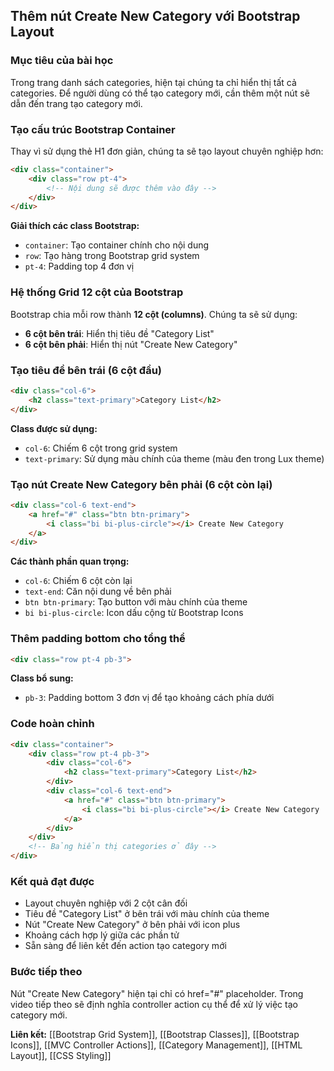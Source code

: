 ## Thêm nút Create New Category với Bootstrap Layout

### Mục tiêu của bài học

Trong trang danh sách categories, hiện tại chúng ta chỉ hiển thị tất cả categories. Để người dùng có thể tạo category mới, cần thêm một nút sẽ dẫn đến trang tạo category mới.

### Tạo cấu trúc Bootstrap Container

Thay vì sử dụng thẻ H1 đơn giản, chúng ta sẽ tạo layout chuyên nghiệp hơn:

```html
<div class="container">
    <div class="row pt-4">
        <!-- Nội dung sẽ được thêm vào đây -->
    </div>
</div>
```

**Giải thích các class Bootstrap:**

- `container`: Tạo container chính cho nội dung
- `row`: Tạo hàng trong Bootstrap grid system
- `pt-4`: Padding top 4 đơn vị


### Hệ thống Grid 12 cột của Bootstrap

Bootstrap chia mỗi row thành **12 cột (columns)**. Chúng ta sẽ sử dụng:

- **6 cột bên trái**: Hiển thị tiêu đề "Category List"
- **6 cột bên phải**: Hiển thị nút "Create New Category"


### Tạo tiêu đề bên trái (6 cột đầu)

```html
<div class="col-6">
    <h2 class="text-primary">Category List</h2>
</div>
```

**Class được sử dụng:**

- `col-6`: Chiếm 6 cột trong grid system
- `text-primary`: Sử dụng màu chính của theme (màu đen trong Lux theme)


### Tạo nút Create New Category bên phải (6 cột còn lại)

```html
<div class="col-6 text-end">
    <a href="#" class="btn btn-primary">
        <i class="bi bi-plus-circle"></i> Create New Category
    </a>
</div>
```

**Các thành phần quan trọng:**

- `col-6`: Chiếm 6 cột còn lại
- `text-end`: Căn nội dung về bên phải
- `btn btn-primary`: Tạo button với màu chính của theme
- `bi bi-plus-circle`: Icon dấu cộng từ Bootstrap Icons


### Thêm padding bottom cho tổng thể

```html
<div class="row pt-4 pb-3">
```

**Class bổ sung:**

- `pb-3`: Padding bottom 3 đơn vị để tạo khoảng cách phía dưới


### Code hoàn chỉnh

```html
<div class="container">
    <div class="row pt-4 pb-3">
        <div class="col-6">
            <h2 class="text-primary">Category List</h2>
        </div>
        <div class="col-6 text-end">
            <a href="#" class="btn btn-primary">
                <i class="bi bi-plus-circle"></i> Create New Category
            </a>
        </div>
    </div>
    <!-- Bảng hiển thị categories ở đây -->
</div>
```


### Kết quả đạt được

- Layout chuyên nghiệp với 2 cột cân đối
- Tiêu đề "Category List" ở bên trái với màu chính của theme
- Nút "Create New Category" ở bên phải với icon plus
- Khoảng cách hợp lý giữa các phần tử
- Sẵn sàng để liên kết đến action tạo category mới


### Bước tiếp theo

Nút "Create New Category" hiện tại chỉ có href="\#" placeholder. Trong video tiếp theo sẽ định nghĩa controller action cụ thể để xử lý việc tạo category mới.

**Liên kết:** [[Bootstrap Grid System]], [[Bootstrap Classes]], [[Bootstrap Icons]], [[MVC Controller Actions]], [[Category Management]], [[HTML Layout]], [[CSS Styling]]

